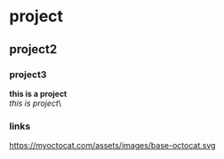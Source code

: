 # project
## project2
### project3

**this is a project**\
_this is project_\

### links
https://myoctocat.com/assets/images/base-octocat.svg
